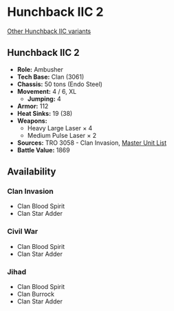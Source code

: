 # Hunchback IIC 2

[Other Hunchback IIC variants](../hunchback_iic.md)

## Hunchback IIC 2
- **Role:** Ambusher
- **Tech Base:** Clan (3061)
- **Chassis:** 50 tons (Endo Steel)
- **Movement:** 4 / 6, XL
  - **Jumping:** 4
- **Armor:** 112
- **Heat Sinks:** 19 (38)
- **Weapons:**
  - Heavy Large Laser × 4
  - Medium Pulse Laser × 2
- **Sources:** TRO 3058 - Clan Invasion, [Master Unit List](http://masterunitlist.info/Unit/Details/1569/hunchback-iic-2)
- **Battle Value:** 1869

## Availability

### Clan Invasion
- Clan Blood Spirit
- Clan Star Adder

### Civil War
- Clan Blood Spirit
- Clan Star Adder

### Jihad
- Clan Blood Spirit
- Clan Burrock
- Clan Star Adder


